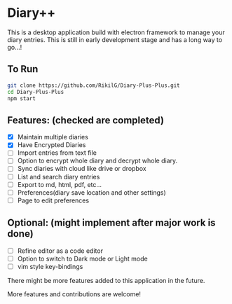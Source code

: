 # Diary++
This is a desktop application build with electron framework to manage your diary entries. This is still in early development stage and has a long way to go...!

## To Run

```sh
git clone https://github.com/RikilG/Diary-Plus-Plus.git
cd Diary-Plus-Plus
npm start
```

## Features: (checked are completed)
 - [x] Maintain multiple diaries
 - [x] Have Encrypted Diaries
 - [ ] Import entries from text file
 - [ ] Option to encrypt whole diary and decrypt whole diary.
 - [ ] Sync diaries with cloud like drive or dropbox
 - [ ] List and search diary entries
 - [ ] Export to md, html, pdf, etc...
 - [ ] Preferences(diary save location and other settings)
 - [ ] Page to edit preferences

## Optional: (might implement after major work is done)
 - [ ] Refine editor as a code editor
 - [ ] Option to switch to Dark mode or Light mode
 - [ ] vim style key-bindings

There might be more features added to this application in the future.

More features and contributions are welcome!